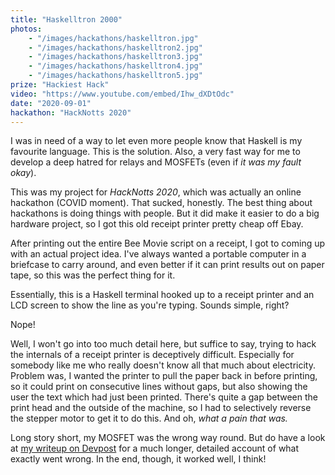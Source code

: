 ```yaml
---
title: "Haskelltron 2000"
photos:
    - "/images/hackathons/haskelltron.jpg"
    - "/images/hackathons/haskelltron2.jpg"
    - "/images/hackathons/haskelltron3.jpg"
    - "/images/hackathons/haskelltron4.jpg"
    - "/images/hackathons/haskelltron5.jpg"
prize: "Hackiest Hack"
video: "https://www.youtube.com/embed/Ihw_dXDtOdc"
date: "2020-09-01"
hackathon: "HackNotts 2020"
---
```


I was in need of a way to let even more people know that Haskell is my
favourite language. This is the solution. Also, a very fast way for me to
develop a deep hatred for relays and MOSFETs (even if *it was my fault okay*).

This was my project for *HackNotts 2020*, which was actually an online
hackathon (COVID moment). That sucked, honestly. The best thing about hackathons
is doing things with people. But it did make it easier to do a big hardware
project, so I got this old receipt printer pretty cheap off Ebay.

After printing out the entire Bee Movie script on a receipt, I got to coming up
with an actual project idea. I've always wanted a portable computer in a
briefcase to carry around, and even better if it can print results out on paper
tape, so this was the perfect thing for it.

Essentially, this is a Haskell terminal hooked up to a receipt printer and an LCD
screen to show the line as you're typing. Sounds simple, right?

Nope!

Well, I won't go into too much detail here, but suffice to say, trying to hack
the internals of a receipt printer is deceptively difficult. Especially for
somebody like me who really doesn't know all that much about electricity.
Problem was, I wanted the printer to pull the paper back in before printing, so
it could print on consecutive lines without gaps, but also showing the user the
text which had just been printed. There's quite a gap between the print head
and the outside of the machine, so I had to selectively reverse the stepper
motor to get it to do this. And oh, *what a pain that was.*

Long story short, my MOSFET was the wrong way round. But do have a look at
[my writeup on Devpost](https://devpost.com/software/the-haskelltron-2000) for
a much longer, detailed account of what exactly went wrong. In the end, though,
it worked well, I think!
